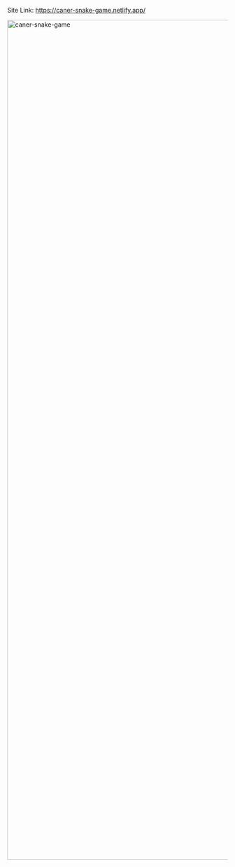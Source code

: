 Site Link: https://caner-snake-game.netlify.app/ 

<img width="1916" alt="caner-snake-game" src="https://github.com/piupiunn/caner-snake-game/assets/96390657/a8b1f105-683a-4a7f-9d65-ed8681fd1620">
